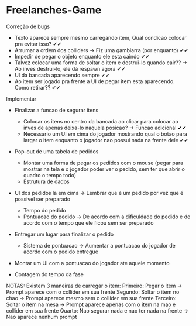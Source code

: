 # Freelanches-Game
Correção de bugs
- Texto aparece sempre mesmo carregando item, Qual condicao colocar pra evitar isso? ✔✔
- Arrumar a ordem dos colliders -> Fiz uma gambiarra (por enquanto) ✔✔
- Impedir de pegar o objeto enquanto ele esta caindo ✔✔
- Talvez colocar uma forma de soltar o item e destrui-lo quando cair?? -> Ao inves destrui-lo, ele dá respawn agora ✔✔
- UI da bancada aparecendo sempre ✔✔
- Ao item ser jogado pra frente a UI de pegar item esta aparecendo. Como retirar?? ✔✔


Implementar
- Finalizar a funcao de segurar itens
  - Colocar os itens no centro da bancada ao clicar para colocar ao inves de apenas deixa-lo naquela posicao? -> Funcao adicional ✔✔
  - Necessario um UI em cima do jogador mostrando qual o botao para largar o item enquanto o jogador nao possui nada na frente dele ✔✔

- Pop-out de uma tabela de pedidos
  - Montar uma forma de pegar os pedidos com o mouse (pegar para mostrar na tela e o jogador poder ver o pedido, sem ter que abrir o quadro o tempo todo)
  - Estrutura de dados

- UI dos pedidos la em cima -> Lembrar que é um pedido por vez que é possivel ser preparado
  - Tempo do pedido
  - Pontuacao do pedido -> De acordo com a dificuldade do pedido e de acordo com o tempo que ele ficou sem ser preparado

- Entregar um lugar para finalizar o pedido
  - Sistema de pontuacao -> Aumentar a pontuacao do jogador de acordo com o pedido entregue

- Montar um UI com a pontuacao do jogador ate aquele momento 

- Contagem do tempo da fase



NOTAS: 
Existem 3 maneiras de carregar o item:
Primeiro: Pegar o item -> Prompt aparece com o collider em sua frente
Segundo: Soltar o item no chao -> Prompt aparece mesmo sem o collider em sua frente
Terceiro: Soltar o item na mesa -> Prompt aparece apenas com o item na mao e collider em sua frente
Quarto: Nao segurar nada e nao ter nada na frente -> Nao aparece nenhum prompt

